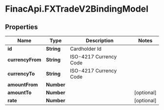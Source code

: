 # FinacApi.FXTradeV2BindingModel

## Properties
Name | Type | Description | Notes
------------ | ------------- | ------------- | -------------
**id** | **String** | Cardholder Id | 
**currencyFrom** | **String** | ISO-4217 Currency Code | 
**currencyTo** | **String** | ISO-4217 Currency Code | 
**amountFrom** | **Number** |  | 
**amountTo** | **Number** |  | [optional] 
**rate** | **Number** |  | [optional] 
